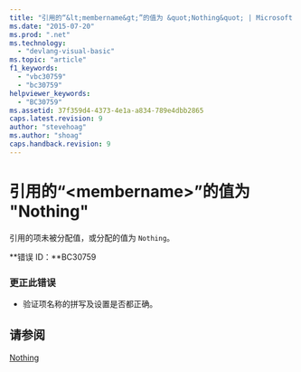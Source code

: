 ```yaml
---
title: "引用的“&lt;membername&gt;”的值为 &quot;Nothing&quot; | Microsoft Docs"
ms.date: "2015-07-20"
ms.prod: ".net"
ms.technology: 
  - "devlang-visual-basic"
ms.topic: "article"
f1_keywords: 
  - "vbc30759"
  - "bc30759"
helpviewer_keywords: 
  - "BC30759"
ms.assetid: 37f359d4-4373-4e1a-a834-789e4dbb2865
caps.latest.revision: 9
author: "stevehoag"
ms.author: "shoag"
caps.handback.revision: 9
---
```

# 引用的“&lt;membername&gt;”的值为 &quot;Nothing&quot;
引用的项未被分配值，或分配的值为 `Nothing`。  
  
 **错误 ID：**BC30759  
  
### 更正此错误  
  
-   验证项名称的拼写及设置是否都正确。  
  
## 请参阅  
 [Nothing](../../visual-basic/language-reference/nothing.md)